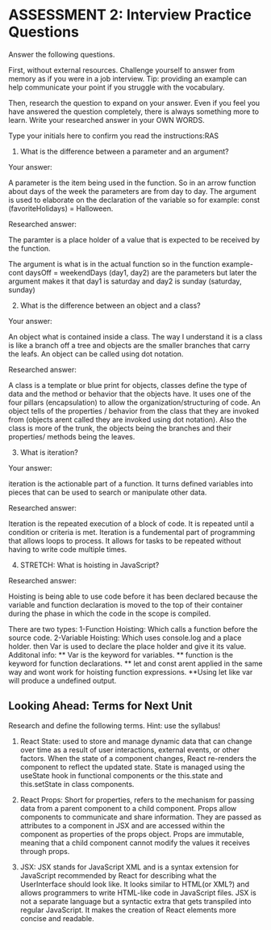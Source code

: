 # ASSESSMENT 2: Interview Practice Questions

Answer the following questions.

First, without external resources. Challenge yourself to answer from memory as if you were in a job interview. Tip: providing an example can help communicate your point if you struggle with the vocabulary.

Then, research the question to expand on your answer. Even if you feel you have answered the question completely, there is always something more to learn. Write your researched answer in your OWN WORDS.

Type your initials here to confirm you read the instructions:RAS

1. What is the difference between a parameter and an argument?

Your answer:

A parameter is the item being used in the function. So in an arrow function about days of the week the parameters are from day to day. The argument is used to elaborate on the declaration of the variable so for example: const (favoriteHolidays) = Halloween.

Researched answer:

The paramter is a place holder of a value that is expected to be received by the function. 

The argument is what is in the actual function so in the function example- cont daysOff = weekendDays (day1, day2) are the parameters but later the argument makes it that day1 is saturday and day2 is sunday (saturday, sunday)

2. What is the difference between an object and a class?

Your answer:

An object what is contained inside a class. The way I understand it is a class is like a  branch off a tree and objects are the smaller branches that carry the leafs. An object can be called using dot notation. 

Researched answer:

A class is a template or blue print for objects, classes define the type of data and the method or behavior that the objects have. It uses one of the four pillars (encapsulation) to allow the organization/structuring of code. An object tells of the properties / behavior from the class that they are invoked from (objects arent called they are invoked using dot notation). Also the class is more of the trunk, the objects being the branches and their properties/ methods being the leaves. 

3. What is iteration?

Your answer:

iteration is the actionable part of a function. It turns defined variables into pieces that can be used to search or manipulate other data. 

Researched answer:

Iteration is the repeated execution of a block of code. It is repeated until a condition or criteria is met. Iteration is a fundemental part of programming that allows loops to process. It allows for tasks to be repeated without having to write code multiple times. 

4. STRETCH: What is hoisting in JavaScript?

Researched answer:

Hoisting is being able to use code before it has been declared because the variable and function declaration is moved to the top of their container during the phase in which the code in the scope is compiled. 

There are two types: 
1-Function Hoisting: 
    Which calls a function before the source code. 
2-Variable Hoisting:
    Which uses console.log and a place holder. then Var is used to declare the place holder and give it its value.
Additonal info: 
    ** Var is the keyword for variables.
    ** function is the keyword for function declarations.
    ** let and const arent applied in the same way and wont work for hoisting function expressions.
    **Using let like var will produce a undefined output.

## Looking Ahead: Terms for Next Unit

Research and define the following terms. Hint: use the syllabus!

1. React State:
 used to store and manage dynamic data that can change over time as a result of user interactions, external events, or other factors. When the state of a component changes, React re-renders the component to reflect the updated state. State is managed using the useState hook in functional components or the this.state and this.setState in class components.

2. React Props:
Short for properties, refers to the mechanism for passing data from a parent component to a child component. Props allow components to communicate and share information. They are passed as attributes to a component in JSX and are accessed within the component as properties of the props object. Props are immutable, meaning that a child component cannot modify the values it receives through props.
3. JSX:
JSX stands for JavaScript XML and is a syntax extension for JavaScript recommended by React for describing what the UserInterface should look like. It looks similar to HTML(or XML?) and allows programmers to write HTML-like code in JavaScript files. JSX is not a separate language but a syntactic extra that gets transpiled into regular JavaScript. It makes the creation of React elements more concise and readable.
